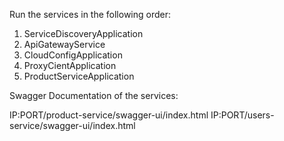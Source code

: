 Run the services in the following order:

1. ServiceDiscoveryApplication
2. ApiGatewayService
3. CloudConfigApplication
4. ProxyCientApplication
5. ProductServiceApplication

Swagger Documentation of the services:

IP:PORT/product-service/swagger-ui/index.html
IP:PORT/users-service/swagger-ui/index.html
